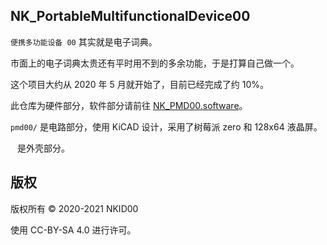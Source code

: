## NK_PortableMultifunctionalDevice00

`便携多功能设备 00` 其实就是电子词典。

市面上的电子词典太贵还有平时用不到的多余功能，于是打算自己做一个。

这个项目大约从 2020 年 5 月就开始了，目前已经完成了约 10%。

此仓库为硬件部分，软件部分请前往 [NK_PMD00.software](https://github.com/NKID00/NK_PMD00.software)。

`pmd00/` 是电路部分，使用 KiCAD 设计，采用了树莓派 zero 和 128x64 液晶屏。

` ` 是外壳部分。

## 版权

版权所有 © 2020-2021 NKID00

使用 CC-BY-SA 4.0 进行许可。
